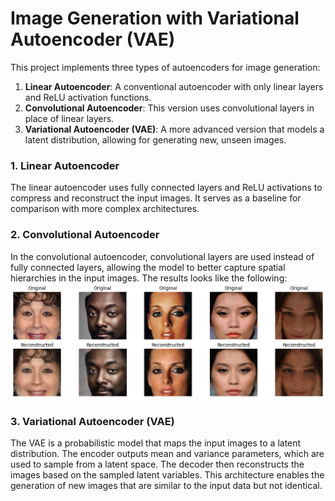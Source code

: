 # Image Generation with Variational Autoencoder (VAE)

This project implements three types of autoencoders for image generation:

1. **Linear Autoencoder**: A conventional autoencoder with only linear layers and ReLU activation functions.
2. **Convolutional Autoencoder**: This version uses convolutional layers in place of linear layers.
3. **Variational Autoencoder (VAE)**: A more advanced version that models a latent distribution, allowing for generating new, unseen images.

### 1. **Linear Autoencoder**

The linear autoencoder uses fully connected layers and ReLU activations to compress and reconstruct the input images. It serves as a baseline for comparison with more complex architectures.

### 2. **Convolutional Autoencoder**

In the convolutional autoencoder, convolutional layers are used instead of fully connected layers, allowing the model to better capture spatial hierarchies in the input images.
The results looks like the following:
![alt text](res_imgs/image_conv.png)

### 3. **Variational Autoencoder (VAE)**

The VAE is a probabilistic model that maps the input images to a latent distribution. The encoder outputs mean and variance parameters, which are used to sample from a latent space. The decoder then reconstructs the images based on the sampled latent variables. This architecture enables the generation of new images that are similar to the input data but not identical.
